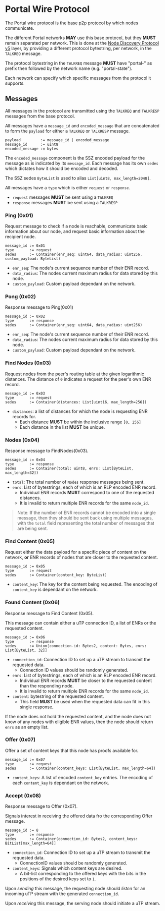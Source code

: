# Portal Wire Protocol

The Portal wire protocol is the base p2p protocol by which nodes communicate.

The different Portal networks **MAY** use this base protocol, but they **MUST** remain separated per network.
This is done at the [Node Discovery Protocol v5](https://github.com/ethereum/devp2p/blob/master/discv5/discv5-wire.md#talkreq-request-0x05) layer, by providing a different protocol bytestring, per network, in the `TALKREQ` message.

The protocol bytestring in the `TALKREQ` message **MUST** have "portal-" as prefix then followed by the network name (e.g. "portal-state").

Each network can specify which specific messages from the protocol it supports.

## Messages

All messages in the protocol are transmitted using the `TALKREQ` and `TALKRESP` messages from the base protocol.

All messages have a `message_id` and `encoded_message` that are concatenated to form the `payload` for either a `TALKREQ` or `TALKRESP` message.

```
payload         := message_id | encoded_message
message_id      := uint8
encoded_message := bytes
```

The `encoded_message` component is the SSZ encoded payload for the message as is indicated by its `message_id`. Each message has its own `sedes` which dictates how it should be encoded and decoded.

The SSZ sedes `ByteList` is used to alias `List[uint8, max_length=2048]`.

All messages have a `type` which is either `request` or `response`.

* `request` messages **MUST** be sent using a `TALKREQ`
* `response` messages **MUST** be sent using a `TALKRESP`


### Ping (0x01)

Request message to check if a node is reachable, communicate basic information about our node, and request basic information about the recipient node.

```
message_id := 0x01
type       := request
sedes      := Container(enr_seq: uint64, data_radius: uint256, custom_payload: ByteList)
```

* `enr_seq`: The node's current sequence number of their ENR record.
* `data_radius`: The nodes current maximum radius for data stored by this node.
* `custom_payload`: Custom payload dependant on the network.


### Pong (0x02)

Response message to Ping(0x01)

```
message_id := 0x02
type       := response
sedes      := Container(enr_seq: uint64, data_radius: uint256)
```

* `enr_seq`: The node's current sequence number of their ENR record.
* `data_radius`: The nodes current maximum radius for data stored by this node.
* `custom_payload`: Custom payload dependant on the network.

### Find Nodes (0x03)

Request nodes from the peer's routing table at the given logarithmic distances.  The distance of `0` indicates a request for the peer's own ENR record.

```
message_id := 0x03
type       := request
sedes      := Container(distances: List[uint16, max_length=256])
```

* `distances`: a list of distances for which the node is requesting ENR records for.
    * Each distance **MUST** be within the inclusive range `[0, 256]`
    * Each distance in the list **MUST** be unique.

### Nodes (0x04)

Response message to FindNodes(0x03).

```
message_id := 0x04
type       := response
sedes      := Container(total: uint8, enrs: List[ByteList, max_length=32])
```

* `total`: The total number of `Nodes` response messages being sent.
* `enrs`: List of bytestrings, each of which is an RLP encoded ENR record.
    * Individual ENR records **MUST** correspond to one of the requested distances.
    * It is invalid to return multiple ENR records for the same `node_id`.

> Note: If the number of ENR records cannot be encoded into a single message, then they should be sent back using multiple messages, with the `total` field representing the total number of messages that are being sent.

### Find Content (0x05)

Request either the data payload for a specific piece of content on the network, **or** ENR records of nodes that are closer to the requested content.

```
message_id := 0x05
type       := request
sedes      := Container(content_key: ByteList)
```

* `content_key`: The key for the content being requested. The encoding of `content_key` is dependant on the network.

### Found Content (0x06)

Response message to Find Content (0x05).

This message can contain either a uTP connection ID, a list of ENRs or the
requested content.

```
message_id := 0x06
type       := response
sedes      := Union[connection-id: Bytes2, content: Bytes, enrs: List[ByteList, 32]]
```

* `connection_id`: Connection ID to set up a uTP stream to transmit the requested data.
    * Connection ID values should be randomly generated.
* `enrs`: List of bytestrings, each of which is an RLP encoded ENR record.
    * Individual ENR records **MUST** be closer to the requested content than the responding node.
    * It is invalid to return multiple ENR records for the same `node_id`.
* `content`: bytestring of the requested content.
    * This field **MUST** be used when the requested data can fit in this single response.

If the node does not hold the requested content, and the node does not know of any nodes with eligible ENR values, then the node should return `enrs` as an empty list.


### Offer (0x07)

Offer a set of content keys that this node has proofs available for.

```
message_id := 0x07
type       := request
sedes      := Container(content_keys: List[ByteList, max_length=64])
```

* `content_keys`: A list of encoded `content_key` entries. The encoding of each `content_key` is dependant on the network.


### Accept (0x08)

Response message to Offer (0x07).

Signals interest in receiving the offered data fro the corresponding Offer message.


```
message_id := 8
type       := response
sedes      := Container(connection_id: Bytes2, content_keys: BitList[max_length=64]]
```

* `connection_id`: Connection ID to set up a uTP stream to transmit the requested data.
    * ConnectionID values should be randomly generated.
* `content_keys`: Signals which content keys are desired.
    * A bit-list corresponding to the offered keys with the bits in the positions of the desired keys set to `1`.

Upon *sending* this message, the requesting node should *listen* for an incoming uTP stream with the generated `connection_id`.

Upon *receiving* this message, the serving node should initiate a uTP stream.
